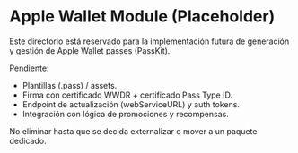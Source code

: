 # Apple Wallet Module (Placeholder)

Este directorio está reservado para la implementación futura de generación y gestión de Apple Wallet passes (PassKit).

Pendiente:
- Plantillas (.pass) / assets.
- Firma con certificado WWDR + certificado Pass Type ID.
- Endpoint de actualización (webServiceURL) y auth tokens.
- Integración con lógica de promociones y recompensas.

No eliminar hasta que se decida externalizar o mover a un paquete dedicado.
